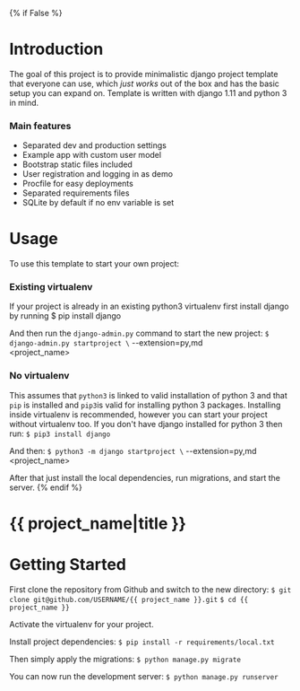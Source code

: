 {% if False %}
# Introduction
The goal of this project is to provide minimalistic django project template that everyone can use, which _just works_ out of the box and has the basic setup you can expand on. 
Template is written with django 1.11 and python 3 in mind.

### Main features
* Separated dev and production settings
* Example app with custom user model
* Bootstrap static files included
* User registration and logging in as demo
* Procfile for easy deployments
* Separated requirements files
* SQLite by default if no env variable is set
# Usage
To use this template to start your own project:
### Existing virtualenv
If your project is already in an existing python3 virtualenv first install django by running
    $ pip install django
    
And then run the `django-admin.py` command to start the new project:
    ```$ django-admin.py startproject \```
      --extension=py,md \
      <project_name>
      
### No virtualenv
This assumes that `python3` is linked to valid installation of python 3 and that `pip` is installed and `pip3`is valid
for installing python 3 packages.
Installing inside virtualenv is recommended, however you can start your project without virtualenv too.
If you don't have django installed for python 3 then run:
    ```$ pip3 install django```
    
And then:
    ```$ python3 -m django startproject \```
      --extension=py,md \
      <project_name>
      
      
After that just install the local dependencies, run migrations, and start the server.
{% endif %}
# {{ project_name|title }}
# Getting Started
First clone the repository from Github and switch to the new directory:
    ```$ git clone git@github.com/USERNAME/{{ project_name }}.git```
    ```$ cd {{ project_name }}```
    
Activate the virtualenv for your project.
    
Install project dependencies:
    ```$ pip install -r requirements/local.txt```
    
    
Then simply apply the migrations:
    ```$ python manage.py migrate```
    
You can now run the development server:
    ```$ python manage.py runserver```
